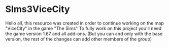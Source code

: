 # SIms3ViceCity

Hello all, this resource was created in order to continue working on the map "ViceCity" in the game "The Sims"
To fully work on this project you'll need the game version 1.67 and all add-ons. (But you can and only with the base version, the rest of the changes can add other members of the group)
